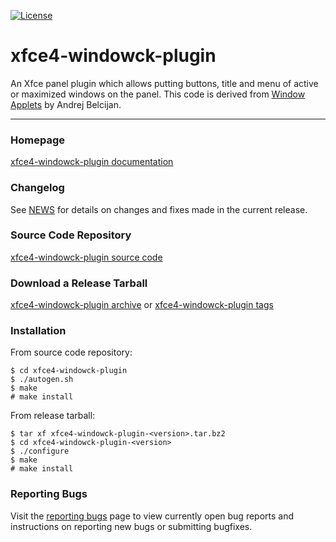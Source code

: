 [![License](https://img.shields.io/badge/License-GPL%20v3-blue.svg)](https://gitlab.xfce.org/panel-plugins/xfce4-windowck-plugin/-/blob/master/COPYING)

# xfce4-windowck-plugin

An Xfce panel plugin which allows putting buttons, title and menu of active or maximized windows on the panel.
This code is derived from [Window Applets](https://www.gnome-look.org/p/1115400) by Andrej Belcijan.

----

### Homepage

[xfce4-windowck-plugin documentation](https://docs.xfce.org/panel-plugins/xfce4-windowck-plugin/start)

### Changelog

See [NEWS](https://gitlab.xfce.org/panel-plugins/xfce4-windowck-plugin/-/blob/master/NEWS) for details on changes and fixes made in the current release.

### Source Code Repository

[xfce4-windowck-plugin source code](https://gitlab.xfce.org/panel-plugins/xfce4-windowck-plugin)

### Download a Release Tarball

[xfce4-windowck-plugin archive](https://archive.xfce.org/src/panel-plugins/xfce4-windowck-plugin)
    or
[xfce4-windowck-plugin tags](https://gitlab.xfce.org/panel-plugins/xfce4-windowck-plugin/-/tags)

### Installation

From source code repository:

    $ cd xfce4-windowck-plugin
    $ ./autogen.sh
    $ make
    # make install

From release tarball:

    $ tar xf xfce4-windowck-plugin-<version>.tar.bz2
    $ cd xfce4-windowck-plugin-<version>
    $ ./configure
    $ make
    # make install

### Reporting Bugs

Visit the [reporting bugs](https://docs.xfce.org/panel-plugins/xfce4-windowck-plugin/bugs) page to view currently open bug reports and instructions on reporting new bugs or submitting bugfixes.
